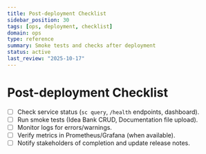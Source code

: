 ```yaml
---
title: Post-deployment Checklist
sidebar_position: 30
tags: [ops, deployment, checklist]
domain: ops
type: reference
summary: Smoke tests and checks after deployment
status: active
last_review: "2025-10-17"
---
```


# Post-deployment Checklist

- [ ] Check service status (`sc query`, `/health` endpoints, dashboard).
- [ ] Run smoke tests (Idea Bank CRUD, Documentation file upload).
- [ ] Monitor logs for errors/warnings.
- [ ] Verify metrics in Prometheus/Grafana (when available).
- [ ] Notify stakeholders of completion and update release notes.